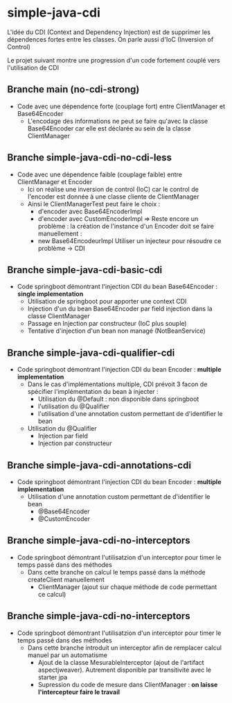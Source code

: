 # simple-java-cdi

L'idée du CDI (Context and Dependency Injection) est de supprimer les dépendences fortes
entre les classes. On parle aussi d'IoC (Inversion of Control)

Le projet suivant montre une progression d'un code fortement couplé vers l'utilisation de CDI

## Branche main (no-cdi-strong)
- Code avec une dépendence forte (couplage fort) entre ClientManager et Base64Encoder
  - L'encodage des informations ne peut se faire qu'avec la classe Base64Encoder car elle est déclarée au sein de la classe ClientManager

## Branche simple-java-cdi-no-cdi-less
- Code avec une dépendence faible (couplage faible) entre ClientManager et Encoder
  - Ici on réalise une inversion de control (IoC) car le control de l'encoder est donnée à une classe cliente de ClientManager
  - Ainsi le ClientManagerTest peut faire le choix :
    - d'encoder avec Base64EncoderImpl
    - d'encoder avec CustomEncoderImpl
      => Reste encore un problème : la création de l'instance d'un Encoder doit se faire manuellement :
    - new Base64EncodeurImpl
      Utiliser un injecteur pour résoudre ce problème -> CDI

## Branche simple-java-cdi-basic-cdi
- Code springboot démontrant l'injection CDI du bean Base64Encoder : **single implementation**
  - Utilisation de springboot pour apporter une context CDI
  - Injection d'un du bean Base64Encoder par field injection dans la classe ClientManager
  - Passage en Injection par constructeur (IoC plus souple)
  - Tentative d'injection d'un bean non managé (NotBeanService)

## Branche simple-java-cdi-qualifier-cdi
- Code springboot démontrant l'injection CDI du bean Encoder : **multiple implementation**
  - Dans le cas d'implémentations multiple, CDI prévoit 3 facon de spécifier l'implémentation du bean à injecter :
    - Utilisation du @Default : non disponible dans springboot
    - l'utilisation du @Qualifier
    - l'utilisation d'une annotation custom permettant de d'identifier le bean
  - Utilisation du @Qualifier
    - Injection par field
    - Injection par constructeur

## Branche simple-java-cdi-annotations-cdi
- Code springboot démontrant l'injection CDI du bean Encoder : **multiple implementation**
  - Utilisation d'une annotation custom permettant de d'identifier le bean
    - @Base64Encoder
    - @CustomEncoder

## Branche simple-java-cdi-no-interceptors
- Code springboot démontrant l'utilisatzion d'un interceptor pour timer le temps passé dans des méthodes
  - Dans cette branche on calcul le temps passé dans la méthode createClient manuellement
    - ClientManager (ajout sur chaque méthode de code permettant ce calcul)

## Branche simple-java-cdi-no-interceptors
- Code springboot démontrant l'utilisatzion d'un interceptor pour timer le temps passé dans des méthodes
  - Dans cette branche introduit un interceptor afin de remplacer calcul manuel par un automatisme
    - Ajout de la classe MesurableInterceptor (ajout de l'artifact aspectjweaver). Autrement disponible par transitivite avec le starter jpa
    - Supression du code de mesure dans ClientManager : **on laisse l'intercepteur faire le travail**